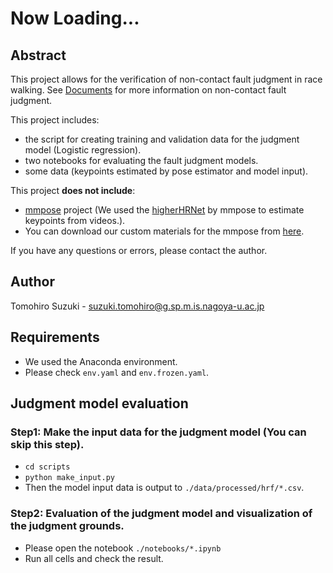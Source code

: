 # Now Loading...

## Abstract
This project allows for the verification of non-contact fault judgment in race walking.
See [Documents](https://drive.google.com/drive/folders/1maZTWzhs-6zKQgCuP18GBr1YHXQJZKtT?usp=sharing) for more information on non-contact fault judgment.

This project includes:
- the script for creating training and validation data for the judgment model (Logistic regression).
- two notebooks for evaluating the fault judgment models.
- some data (keypoints estimated by pose estimator and model input).

This project **does not include**:
- [mmpose](https://github.com/open-mmlab/mmpose) project (We used the [higherHRNet](https://github.com/HRNet/HigherHRNet-Human-Pose-Estimation) by mmpose to estimate keypoints from videos.).
- You can download our custom materials for the mmpose from [here](https://drive.google.com/drive/folders/1zTtPlkrcJdDwPtaGnINEeIa5FW43nMaV?usp=sharing).

If you have any questions or errors, please contact the author.

## Author
Tomohiro Suzuki - suzuki.tomohiro@g.sp.m.is.nagoya-u.ac.jp

## Requirements
- We used the Anaconda environment.
- Please check `env.yaml` and `env.frozen.yaml`.

## Judgment model evaluation
### Step1: Make the input data for the judgment model (You can skip this step).
- `cd scripts`
- `python make_input.py`
- Then the model input data is output to `./data/processed/hrf/*.csv`.

### Step2: Evaluation of the judgment model and visualization of the judgment grounds.
- Please open the notebook `./notebooks/*.ipynb`
- Run all cells and check the result.
